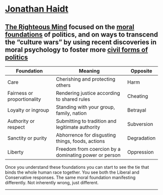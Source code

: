 # [Jonathan Haidt]

## [The Righteous Mind] focused on the [moral foundations] of politics, and on ways to transcend the “culture wars” by using recent discoveries in moral psychology to foster more [civil forms of politics]

Foundation|Meaning|Opposite
-|-|-
Care|Cherishing and protecting others|Harm
Fairness or proportionality|Rendering justice according to shared rules|Cheating
Loyalty or ingroup|Standing with your group, family, nation|Betrayal
Authority or respect|Submitting to tradition and legitimate authority|Subversion
Sanctity or purity|Abhorrence for disgusting things, foods, actions|Degradation
Liberty|Freedom from coercion by a dominating power or person|Oppression

Once you understand these foundations you can start to see the tie that binds the whole human race together. You see both the Liberal and Conservative responses. The same moral foundation manifesting differently. Not inherently wrong, just different.

---

[Jonathan Haidt]:http://people.stern.nyu.edu/jhaidt/

[The Righteous Mind]:https://righteousmind.com/

[moral foundations]:https://www.moralfoundations.org/

[civil forms of politics]:http://www.civilpolitics.org/
